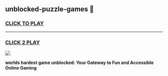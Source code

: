 
## unblocked-puzzle-games 👋
<h3>
<a href="https://premium.freeplayer.one?title=unblocked-puzzle-games&ref=14F">CLICK TO PLAY</a></h3>
<hr>

<h3>
<a href="https://premium.freeplayer.one?title=unblocked-puzzle-games&ref=14F">CLICK 2 PLAY</a>
  
</h3>

<a href="https://premium.freeplayer.one?title=unblocked-puzzle-games&ref=12F/"><img src="https://clearcache.store/games.png"></a>


**worlds hardest game unblocked: Your Gateway to Fun and Accessible Online Gaming**
